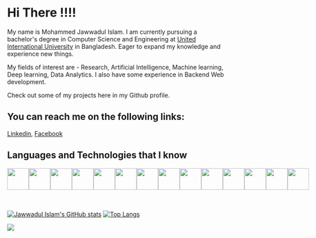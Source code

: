 # Hi There !!!!

My name is Mohammed Jawwadul Islam. I am currently pursuing a bachelor's degree in Computer Science and Engineering at <a href="https://www.uiu.ac.bd/">United International University</a> in Bangladesh. Eager to expand my knowledge and experience new things. 

My fields of interest are - Research, Artificial Intelligence, Machine learning, Deep learning, Data Analytics.
I also have some experience in Backend Web development. 

Check out some of my projects here in my Github profile.

## You can reach me on the following links:

[Linkedin](https://www.linkedin.com/in/jawwadfida/), [Facebook](https://www.facebook.com/Jawwad.Fida/)

## Languages and Technologies that I know

<div style="display: flex">
 <img src="https://cdn.jsdelivr.net/gh/devicons/devicon/icons/html5/html5-original.svg" style="width: 50px"/>
 <img src="https://cdn.jsdelivr.net/gh/devicons/devicon/icons/css3/css3-original.svg" style="width: 50px"/>
 <img src="https://cdn.jsdelivr.net/gh/devicons/devicon/icons/javascript/javascript-original.svg" style="width: 50px"/>
 <img src="https://cdn.jsdelivr.net/gh/devicons/devicon/icons/c/c-original.svg" style="width: 50px"/>
 <img src="https://cdn.jsdelivr.net/gh/devicons/devicon/icons/java/java-original.svg" style="width: 50px"/>
 <img src="https://cdn.jsdelivr.net/gh/devicons/devicon/icons/git/git-original.svg" style="width: 50px;"/>
 <img src="https://cdn.jsdelivr.net/gh/devicons/devicon/icons/bootstrap/bootstrap-plain.svg" style="width: 50px;"/>
 <img src="https://cdn.jsdelivr.net/gh/devicons/devicon/icons/php/php-original.svg" style="width: 50px;"/>
 <img src="https://cdn.jsdelivr.net/gh/devicons/devicon/icons/python/python-original.svg" style="width: 50px;"/>
 <img src="https://cdn.jsdelivr.net/gh/devicons/devicon/icons/numpy/numpy-original.svg" style="width: 50px;"/>
 <img src="https://cdn.jsdelivr.net/gh/devicons/devicon/icons/pandas/pandas-original.svg" style="width: 50px;"/>
 <img src="https://cdn.jsdelivr.net/gh/devicons/devicon/icons/jupyter/jupyter-original-wordmark.svg" style="width: 50px;"/>
 <img src="https://cdn.jsdelivr.net/gh/devicons/devicon/icons/mysql/mysql-original-wordmark.svg" style="width: 50px;"/> 
 <img src="https://cdn.jsdelivr.net/gh/devicons/devicon/icons/linux/linux-original.svg" style="width: 50px;"/>
</div>

<br>
<br>

[![Jawwadul Islam's GitHub stats](https://github-readme-stats.vercel.app/api?username=Jawwad-Fida&theme=radical&hide=prs,issues)](https://github.com/anuraghazra/github-readme-stats)
[![Top Langs](https://github-readme-stats.vercel.app/api/top-langs/?username=Jawwad-Fida&layout=compact&theme=radical)](https://github.com/anuraghazra/github-readme-stats)


![](https://komarev.com/ghpvc/?username=Jawwad-Fida&label=PROFILE+VIEWS)

